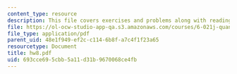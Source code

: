 ```yaml
---
content_type: resource
description: This file covers exercises and problems along with reading and announcements.
file: https://ol-ocw-studio-app-qa.s3.amazonaws.com/courses/6-021j-quantitative-physiology-cells-and-tissues-fall-2004/693cce695cbb5a11d31b9670068ce4fb_hw8.pdf
file_type: application/pdf
parent_uid: 48e1f949-ef2c-c114-6b8f-a7c4f1f23a65
resourcetype: Document
title: hw8.pdf
uid: 693cce69-5cbb-5a11-d31b-9670068ce4fb
---
```

